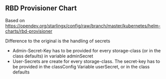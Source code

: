 RBD Provisioner Chart
-------------------------------------------------------------------------------

Based on https://opendev.org/starlingx/config/raw/branch/master/kubernetes/helm-charts/rbd-provisioner

Difference to the original is the handling of secrets

* Admin-Secret-Key has to be provided for every storage-class (or in the class defaults) in variable adminSecret
* User-Secrets are create for every storage-class. The secret-key has to be provided in the classConfig Variable userSecret, or in the class defaults


